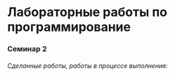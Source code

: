 # Лабораторные работы по программирование #
### Семинар 2 ###
###### Сделанные работы, работы в процессе выполнения: ######
